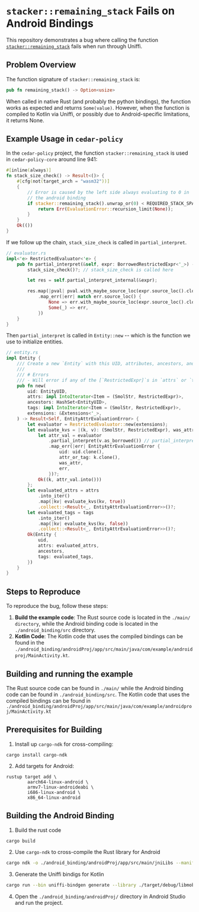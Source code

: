 # `stacker::remaining_stack` Fails on Android Bindings

This repository demonstrates a bug where calling the function [`stacker::remaining_stack`](https://docs.rs/stacker/0.1.17/stacker/fn.remaining_stack.html) fails when run through Uniffi.

## Problem Overview

The function signature of `stacker::remaining_stack` is:

```rust
pub fn remaining_stack() -> Option<usize>
```

When called in native Rust (and probably the python bindings), the function works as expected and returns `Some(value)`. However, when the function is compiled to Kotlin via Uniffi, or possibly due to Android-specific limitations, it returns None.

## Example Usage in `cedar-policy`

In the `cedar-policy` project, the function `stacker::remaining_stack` is used in `cedar-policy-core` around line 941:

```rs
#[inline(always)]
fn stack_size_check() -> Result<()> {
    #[cfg(not(target_arch = "wasm32"))]
    {
        // Error is caused by the left side always evaluating to 0 in 
        // the android binding
        if stacker::remaining_stack().unwrap_or(0) < REQUIRED_STACK_SPACE {
            return Err(EvaluationError::recursion_limit(None));
        }
    }
    Ok(())
}
```

If we follow up the chain, `stack_size_check` is called in `partial_interpret`.

```rs
// evaluator.rs
impl<'e> RestrictedEvaluator<'e> {
    pub fn partial_interpret(&self, expr: BorrowedRestrictedExpr<'_>) -> Result<PartialValue> {
        stack_size_check()?; // stack_size_check is called here

        let res = self.partial_interpret_internal(&expr);

        res.map(|pval| pval.with_maybe_source_loc(expr.source_loc().cloned()))
            .map_err(|err| match err.source_loc() {
                None => err.with_maybe_source_loc(expr.source_loc().cloned()),
                Some(_) => err,
            })
    }
}
```

Then `partial_interpret` is called in `Entity::new` -- which is the function we use to initialize entities.

```rs
// entity.rs
impl Entity {
    /// Create a new `Entity` with this UID, attributes, ancestors, and tags
    ///
    /// # Errors
    /// - Will error if any of the [`RestrictedExpr]`s in `attrs` or `tags` error when evaluated
    pub fn new(
        uid: EntityUID,
        attrs: impl IntoIterator<Item = (SmolStr, RestrictedExpr)>,
        ancestors: HashSet<EntityUID>,
        tags: impl IntoIterator<Item = (SmolStr, RestrictedExpr)>,
        extensions: &Extensions<'_>,
    ) -> Result<Self, EntityAttrEvaluationError> {
        let evaluator = RestrictedEvaluator::new(extensions);
        let evaluate_kvs = |(k, v): (SmolStr, RestrictedExpr), was_attr: bool| {
            let attr_val = evaluator
                .partial_interpret(v.as_borrowed()) // partial_interpret called here
                .map_err(|err| EntityAttrEvaluationError {
                    uid: uid.clone(),
                    attr_or_tag: k.clone(),
                    was_attr,
                    err,
                })?;
            Ok((k, attr_val.into()))
        };
        let evaluated_attrs = attrs
            .into_iter()
            .map(|kv| evaluate_kvs(kv, true))
            .collect::<Result<_, EntityAttrEvaluationError>>()?;
        let evaluated_tags = tags
            .into_iter()
            .map(|kv| evaluate_kvs(kv, false))
            .collect::<Result<_, EntityAttrEvaluationError>>()?;
        Ok(Entity {
            uid,
            attrs: evaluated_attrs,
            ancestors,
            tags: evaluated_tags,
        })
    }
}
```

## Steps to Reproduce

To reproduce the bug, follow these steps:

1. **Build the example code**: The Rust source code is located in the `./main/ directory`, while the Android binding code is located in the `./android_binding/src` directory.
2. **Kotlin Code**: The Kotlin code that uses the compiled bindings can be found in the `./android_binding/androidProj/app/src/main/java/com/example/androidproj/MainActivity.kt`.


## Building and running the example

The Rust source code can be found in `./main/` while the Android binding code can be found in `./android_binding/src`. The Kotlin code that uses the compiled bindings can be found in `./android_binding/androidProj/app/src/main/java/com/example/androidproj/MainActivity.kt`


## Prerequisites for Building

1. Install up `cargo-ndk` for cross-compiling:
```
cargo install cargo-ndk
```

2. Add targets for Android:
```
rustup target add \
        aarch64-linux-android \
        armv7-linux-androideabi \
        i686-linux-android \
        x86_64-linux-android
```

## Building the Android Binding

1. Build the rust code

```sh
cargo build
```

2. Use `cargo-ndk` to cross-compile the Rust library for Android

```sh
cargo ndk -o ./android_binding/androidProj/app/src/main/jniLibs --manifest-path ./Cargo.toml -t armeabi-v7a -t arm64-v8a -t x86 -t x86_64 build --release &&
```

3. Generate the Uniffi bindigs for Kotlin

```sh
cargo run --bin uniffi-bindgen generate --library ./target/debug/libmobile.so --language kotlin --out-dir ./android_binding/androidProj/app/src/main/java/com/example/rust_android
```

4. Open the `./android_binding/androidProj/` directory in Android Studio and run the project.
